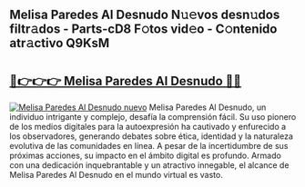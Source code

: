 ## Melisa Paredes Al Desnudo N𝚞𝚎vos desn𝚞dos filtr𝚊dos - Parts-cD8 F𝚘tos vid𝚎o - C𝚘ntenido atr𝚊ctivo Q9KsM

# <h2><a href="http://mb1iet.tromn.icu/?c=Melisa+Paredes+Al+Desnudo">🔗👉👉👉 Melisa Paredes Al Desnudo 🔗🔗</a></h2>

[![Melisa Paredes Al Desnudo nuevo](https://i.imgur.com/pEAQMta.gif)](http://mb1iet.tromn.icu/?c=Melisa+Paredes+Al+Desnudo)
Melisa Paredes Al Desnudo, un individuo intrigante y complejo, desafía la comprensión fácil. Su uso pionero de los medios digitales para la autoexpresión ha cautivado y enfurecido a los observadores, generando debates sobre ética, identidad y la naturaleza evolutiva de las comunidades en línea. A pesar de la incertidumbre de sus próximas acciones, su impacto en el ámbito digital es profundo. Armado con una dedicación inquebrantable y un atractivo innegable, el alcance de Melisa Paredes Al Desnudo en el mundo virtual es vasto.
